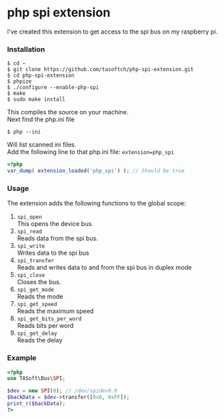 # php spi extension
I've created this extension to get access to the spi bus on my raspberry pi.

### Installation
```bin
$ cd ~
$ git clone https://github.com/tasoftch/php-spi-extension.git
$ cd php-spi-extension
$ phpize
$ ./configure --enable-php-spi
$ make
$ sudo make install
```
This compiles the source on your machine.  
Next find the php.ini file
```bin
$ php --ini
```
Will list scanned ini files.  
Add the following line to that php.ini file:
```extension=php_spi```
```php
<?php
var_dump( extension_loaded('php_spi') ); // Should be true
```

### Usage
The extension adds the following functions to the global scope:
1. ```spi_open```  
    This opens the device bus.
1. ```spi_read```  
    Reads data from the spi bus.
1. ```spi_write```  
    Writes data to the spi bus  
1. ```spi_transfer```  
       Reads and writes data to and from the spi bus in duplex mode
1. ```spi_close```  
    Closes the bus.
1.  ```spi_get_mode```  
    Reads the mode
1.  ```spi_get_speed```  
    Reads the maximum speed
1.  ```spi_get_bits_per_word```  
    Reads bits per word
1.  ```spi_get_delay```  
    Reads the delay
    
### Example
```php
<?php
use TASoft\Bus\SPI;

$dev = new SPI(0); // /dev/spidev0.0
$backData = $dev->transfer([0x0, 0xFF]);
print_r($backData);
?>
```